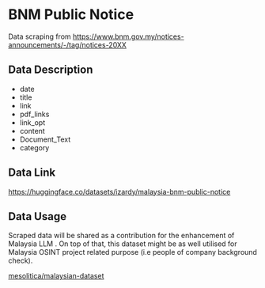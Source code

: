 # BNM Public Notice

Data scraping from https://www.bnm.gov.my/notices-announcements/-/tag/notices-20XX

## Data Description

- date
- title
- link 
- pdf_links
- link_opt
- content
- Document_Text
- category

## Data Link

https://huggingface.co/datasets/izardy/malaysia-bnm-public-notice

## Data Usage

Scraped data will be shared as a contribution for the enhancement of Malaysia LLM . On top of that, this dataset might be as well utilised for Malaysia OSINT project related purpose (i.e people of company background check). 

[mesolitica/malaysian-dataset](https://github.com/mesolitica/malaysian-dataset/tree/master/crawl)